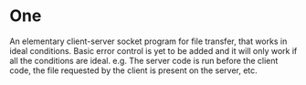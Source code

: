 # One
An elementary client-server socket program for file transfer, that works in ideal conditions. 
Basic error control is yet to be added and it will only work if all the conditions are ideal.
e.g. The server code is run before the client code, the file requested by the client is present on the server, etc. 

